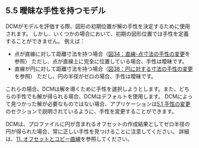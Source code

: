 ## 5.5 曖昧な手性を持つモデル

DCMがモデルを評価する際、図形の初期位置が解の手性を決定するために使用されます。
しかし、いくつかの場合において、初期の図形位置では手性を定義することができません。
例えば：

- 点が直線に対して距離寸法を持つ場合（[図34：直線-点寸法の手性の変更](5.1._Changing_chirality.md)を参照）
ただし、点が直線上に完全に位置している場合、手性は曖昧です。
- 直線が円に対して距離寸法を持つ場合（[図38：円に対する寸法の手性の変更](5.1._Changing_chirality.md)を参照）
ただし、円の半径がゼロの場合、手性は曖昧です。

これらの場合、DCMは解を導くために手性を選択しようとします。また、どちらの手性でも解が得られる場合、DCMはデフォルトを使用します。
DCMによって見つかった解が必要なものではない場合、アプリケーションは[5.1 手性の変更](5.1._Changing_chirality.md)のセクションで説明されているように、手性を変更することができます。

DCMは、プロファイルに円が含まれるオフセットの作成結果としてゼロ半径の円が得られた場合、常に正しい手性を見つけることに注意してください。
詳細は、[11. オフセットとコピー曲線](11._Offset_and_copy_curves.md)を参照してください。
